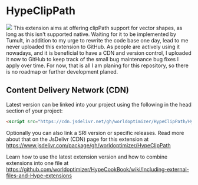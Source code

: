 # HypeClipPath
![](https://forums.tumult.com/uploads/db2156/original/3X/2/a/2a97365453b5d974fecffc2ca70ff14cf37dcf93.png)
This extension aims at offering clipPath support for vector shapes, as long as this isn't supported native.
Waiting for it to be implemented by Tumult, in addition to my urge to rewrite the code base one day, lead to me never uploaded this extension to GitHub. As people are actively using it nowadays, and it is beneficial to have a CDN and version control, I uploaded it now to GitHub to keep track of the small bug maintenance bug fixes I apply over time. For now, that is all I am planing for this repository, so there is no roadmap or further development planed.

Content Delivery Network (CDN)
--
Latest version can be linked into your project using the following in the head section of your project:
```html
<script src="https://cdn.jsdelivr.net/gh/worldoptimizer/HypeClipPath/HypeClipPath.min.js"></script>
```

Optionally you can also link a SRI version or specific releases. 
Read more about that on the JsDelivr (CDN) page for this extension at https://www.jsdelivr.com/package/gh/worldoptimizer/HypeClipPath

Learn how to use the latest extension version and how to combine extensions into one file at
https://github.com/worldoptimizer/HypeCookBook/wiki/Including-external-files-and-Hype-extensions
